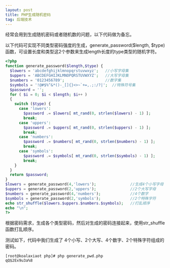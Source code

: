 ```yaml
---
layout: post
title: PHP生成随机密码
tag: 后端技术
---
```


经常会用到生成随机密码或者随机数的问题，以下代码做为备忘。

以下代码可实现不同类型密码强度的生成，generate_password($length, $type)函数，可设置长度和类型这2个参数来生成length长度的type类型的随机字符。

```php
<?php
function generate_password($length,$type) {
  $lowers = 'abcdefghijklmnopqrstuvwxyz';   //小写字母集
  $uppers = 'ABCDEFGHIJKLMNOPQRSTUVWXYZ';   //大写字母集
  $numbers = '0123456789';                  //数字集
  $symbols = '!@#$%^&*()-_[]{}<>~`+=,.;:/?|';  //特殊符号集
  $password = '';
  for ( $i = 0; $i < $length; $i++ ) 
  {
    switch ($type) {
      case 'lowers':
        $password .= $lowers[ mt_rand(0, strlen($lowers) - 1) ];
        break;
      case 'uppers':
        $password .= $uppers[ mt_rand(0, strlen($uppers) - 1) ];
        break;
      case 'numbers':
        $password .= $numbers[ mt_rand(0, strlen($numbers) - 1) ];
        break;
      case 'symbols':
        $password .= $symbols[ mt_rand(0, strlen($symbols) - 1) ];
        break;
    }
  }
  return $password;
}
$lowers = generate_password(4,'lowers');               //生成4个小写字母
$uppers = generate_password(2,'uppers');               //2个大写字母
$numbers = generate_password(4,'numbers');             //4个数字
$symbols = generate_password(2,'symbols');             //2个特殊字符
echo str_shuffle($lowers.$uppers.$numbers.$symbols);   //打乱顺序
echo "\n";
?>
```

根据密码需求，生成各个类型密码，然后对生成的密码连接起来，使用str_shuffle函数打乱顺序。

测试如下，代码中我们生成了 4个小写、2个大写、4个数字、2个特殊字符组成的密码。

```
[root@koalaxiaot php]# php generate_pwd.php 
qQ$2Ex9u3a%8
```
